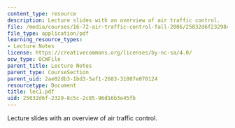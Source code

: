 ```yaml
---
content_type: resource
description: Lecture slides with an overview of air traffic control.
file: /media/courses/16-72-air-traffic-control-fall-2006/25032d6f23298c5c2c8596d16b3e45fb_lec1.pdf
file_type: application/pdf
learning_resource_types:
- Lecture Notes
license: https://creativecommons.org/licenses/by-nc-sa/4.0/
ocw_type: OCWFile
parent_title: Lecture Notes
parent_type: CourseSection
parent_uid: 2ae02db3-1bd3-5af1-2683-31807e070124
resourcetype: Document
title: lec1.pdf
uid: 25032d6f-2329-8c5c-2c85-96d16b3e45fb
---
```

Lecture slides with an overview of air traffic control.